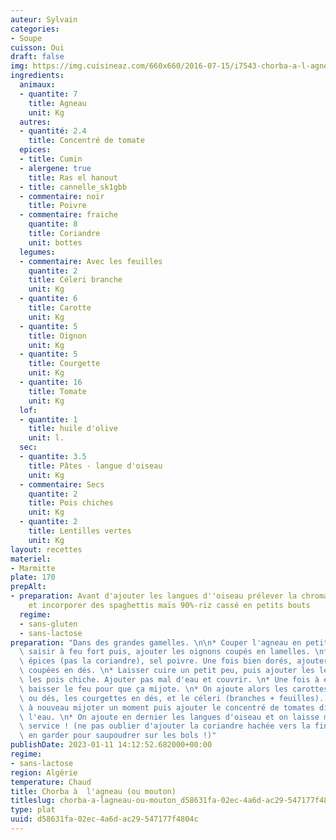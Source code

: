 ```yaml
---
auteur: Sylvain
categories:
- Soupe
cuisson: Oui
draft: false
img: https://img.cuisineaz.com/660x660/2016-07-15/i7543-chorba-a-l-agneau.jpeg
ingredients:
  animaux:
  - quantite: 7
    title: Agneau
    unit: Kg
  autres:
  - quantité: 2.4
    title: Concentré de tomate
  epices:
  - title: Cumin
  - alergene: true
    title: Ras el hanout
  - title: cannelle_sk1gbb
  - commentaire: noir
    title: Poivre
  - commentaire: fraiche
    quantite: 8
    title: Coriandre
    unit: bottes
  legumes:
  - commentaire: Avec les feuilles
    quantite: 2
    title: Céleri branche
    unit: Kg
  - quantite: 6
    title: Carotte
    unit: Kg
  - quantite: 5
    title: Oignon
    unit: Kg
  - quantite: 5
    title: Courgette
    unit: Kg
  - quantite: 16
    title: Tomate
    unit: Kg
  lof:
  - quantite: 1
    title: huile d'olive
    unit: l.
  sec:
  - quantite: 3.5
    title: Pâtes - langue d'oiseau
    unit: Kg
  - commentaire: Secs
    quantite: 2
    title: Pois chiches
    unit: Kg
  - quantite: 2
    title: Lentilles vertes
    unit: Kg
layout: recettes
materiel:
- Marmitte
plate: 170
prepAlt:
- preparation: Avant d'ajouter les langues d''oiseau prélever la chroma pour les sans-gluglu
    et incorporer des spaghettis maïs 90%-riz cassé en petits bouts
  regime:
  - sans-gluten
  - sans-lactose
preparation: "Dans des grandes gamelles. \n\n* Couper l'agneau en petits cubes, le\
  \ saisir à feu fort puis, ajouter les oignons coupés en lamelles. \n* Ajouter les\
  \ épices (pas la coriandre), sel poivre. Une fois bien dorés, ajouter les tomates\
  \ coupées en dés. \n* Laisser cuire un petit peu, puis ajouter les lentilles et\
  \ les pois chiche. Ajouter pas mal d'eau et couvrir. \n* Une fois à ébullition,\
  \ baisser le feu pour que ça mijote. \n* On ajoute alors les carottes en rondelles\
  \ ou dés, les courgettes en dés, et le céleri (branches + feuilles). \n* Laisser\
  \ à nouveau mijoter un moment puis ajouter le concentré de tomates dilué dans de\
  \ l'eau. \n* On ajoute en dernier les langues d'oiseau et on laisse mijoter jusqu'au\
  \ service ! (ne pas oublier d'ajouter la coriandre hachée vers la fin, on peut aussi\
  \ en garder pour saupoudrer sur les bols !)"
publishDate: 2023-01-11 14:12:52.682000+00:00
regime:
- sans-lactose
region: Algérie
temperature: Chaud
title: Chorba à  l'agneau (ou mouton)
titleslug: chorba-a-lagneau-ou-mouton_d58631fa-02ec-4a6d-ac29-547177f4804c
type: plat
uuid: d58631fa-02ec-4a6d-ac29-547177f4804c
---
```

